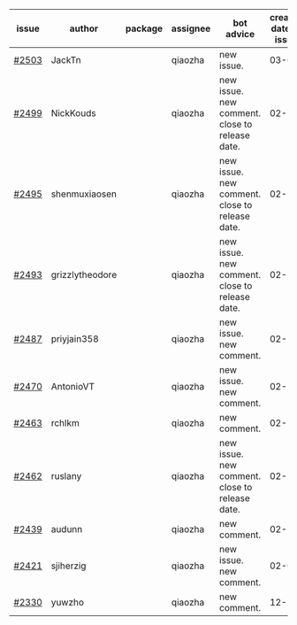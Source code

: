 | issue | author | package | assignee | bot advice | created date of issue | target release date | date from target |
| ------ | ------ | ------ | ------ | ------ | ------ | ------ | :-----: |
| [#2503](https://github.com/Azure/sdk-release-request/issues/2503) | JackTn |  | qiaozha | new issue. | 03-03 | 03-17 |  |
| [#2499](https://github.com/Azure/sdk-release-request/issues/2499) | NickKouds |  | qiaozha | new issue. new comment. close to release date.  | 02-25 | 03-02 | -1 |
| [#2495](https://github.com/Azure/sdk-release-request/issues/2495) | shenmuxiaosen |  | qiaozha | new issue. new comment. close to release date.  | 02-25 | 03-01 | -2 |
| [#2493](https://github.com/Azure/sdk-release-request/issues/2493) | grizzlytheodore |  | qiaozha | new issue. new comment. close to release date.  | 02-25 | 03-01 | -2 |
| [#2487](https://github.com/Azure/sdk-release-request/issues/2487) | priyjain358 |  | qiaozha | new issue. new comment. | 02-25 | 03-14 |  |
| [#2470](https://github.com/Azure/sdk-release-request/issues/2470) | AntonioVT |  | qiaozha | new issue. new comment. | 02-18 | 03-07 |  |
| [#2463](https://github.com/Azure/sdk-release-request/issues/2463) | rchlkm |  | qiaozha | new comment. | 02-18 | 02-28 |  |
| [#2462](https://github.com/Azure/sdk-release-request/issues/2462) | ruslany |  | qiaozha | new issue. new comment. close to release date.  | 02-18 | 03-01 | -2 |
| [#2439](https://github.com/Azure/sdk-release-request/issues/2439) | audunn |  | qiaozha | new comment. | 02-10 | 02-14 |  |
| [#2421](https://github.com/Azure/sdk-release-request/issues/2421) | sjiherzig |  | qiaozha | new issue. new comment. | 02-07 | 02-15 |  |
| [#2330](https://github.com/Azure/sdk-release-request/issues/2330) | yuwzho |  | qiaozha | new comment. | 12-22 | 01-17 |  |
